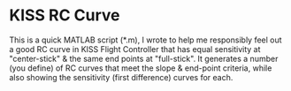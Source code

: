 # KISS RC Curve

This is a quick MATLAB script (*.m), I wrote to help me responsibly feel out a good RC curve in KISS Flight Controller that has equal sensitivity at "center-stick" & the same end points at "full-stick". It generates a number (you define) of RC curves that meet the slope & end-point criteria, while also showing the sensitivity (first difference) curves for each. 

